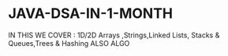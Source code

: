 # JAVA-DSA-IN-1-MONTH
IN THIS WE COVER : 1D/2D Arrays ,Strings,Linked Lists, Stacks &amp; Queues,Trees &amp; Hashing ALSO ALGO
